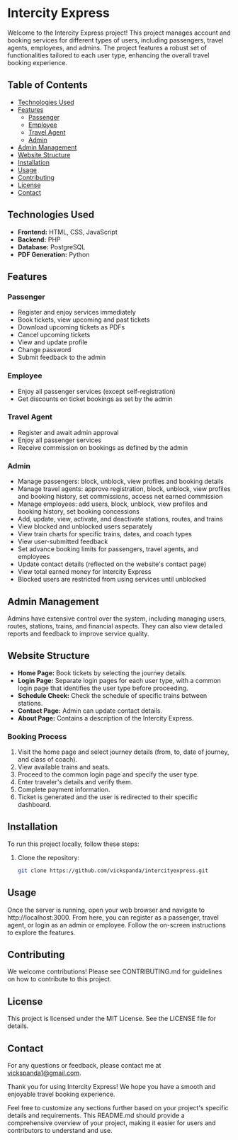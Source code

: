# Intercity Express

Welcome to the Intercity Express project! This project manages account and booking services for different types of users, including passengers, travel agents, employees, and admins. The project features a robust set of functionalities tailored to each user type, enhancing the overall travel booking experience.

## Table of Contents

- [Technologies Used](#technologies-used)
- [Features](#features)
  - [Passenger](#passenger)
  - [Employee](#employee)
  - [Travel Agent](#travel-agent)
  - [Admin](#admin)
- [Admin Management](#admin-management)
- [Website Structure](#website-structure)
- [Installation](#installation)
- [Usage](#usage)
- [Contributing](#contributing)
- [License](#license)
- [Contact](#contact)

## Technologies Used

- **Frontend:** HTML, CSS, JavaScript
- **Backend:** PHP
- **Database:** PostgreSQL
- **PDF Generation:** Python

## Features

### Passenger

- Register and enjoy services immediately
- Book tickets, view upcoming and past tickets
- Download upcoming tickets as PDFs
- Cancel upcoming tickets
- View and update profile
- Change password
- Submit feedback to the admin

### Employee

- Enjoy all passenger services (except self-registration)
- Get discounts on ticket bookings as set by the admin

### Travel Agent

- Register and await admin approval
- Enjoy all passenger services
- Receive commission on bookings as defined by the admin

### Admin

- Manage passengers: block, unblock, view profiles and booking details
- Manage travel agents: approve registration, block, unblock, view profiles and booking history, set commissions, access net earned commission
- Manage employees: add users, block, unblock, view profiles and booking history, set booking concessions
- Add, update, view, activate, and deactivate stations, routes, and trains
- View blocked and unblocked users separately
- View train charts for specific trains, dates, and coach types
- View user-submitted feedback
- Set advance booking limits for passengers, travel agents, and employees
- Update contact details (reflected on the website's contact page)
- View total earned money for Intercity Express
- Blocked users are restricted from using services until unblocked

## Admin Management

Admins have extensive control over the system, including managing users, routes, stations, trains, and financial aspects. They can also view detailed reports and feedback to improve service quality.

## Website Structure

- **Home Page:** Book tickets by selecting the journey details.
- **Login Page:** Separate login pages for each user type, with a common login page that identifies the user type before proceeding.
- **Schedule Check:** Check the schedule of specific trains between stations.
- **Contact Page:** Admin can update contact details.
- **About Page:** Contains a description of the Intercity Express.

### Booking Process

1. Visit the home page and select journey details (from, to, date of journey, and class of coach).
2. View available trains and seats.
3. Proceed to the common login page and specify the user type.
4. Enter traveler's details and verify them.
5. Complete payment information.
6. Ticket is generated and the user is redirected to their specific dashboard.

## Installation

To run this project locally, follow these steps:

1. Clone the repository:
   ```bash
   git clone https://github.com/vickspanda/intercityexpress.git

## Usage

Once the server is running, open your web browser and navigate to http://localhost:3000. From here, you can register as a passenger, travel agent, or login as an admin or employee. Follow the on-screen instructions to explore the features.

## Contributing

We welcome contributions! Please see CONTRIBUTING.md for guidelines on how to contribute to this project.


## License

This project is licensed under the MIT License. See the LICENSE file for details.

## Contact

For any questions or feedback, please contact me at vickspanda1@gmail.com.


Thank you for using Intercity Express! We hope you have a smooth and enjoyable travel booking experience.


Feel free to customize any sections further based on your project's specific details and requirements. This README.md should provide a comprehensive overview of your project, making it easier for users and contributors to understand and use.
